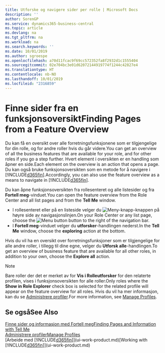 ```yaml
---
title: Utforske og navigere sider per rolle | Microsoft Docs
description: ''
author: SorenGP
ms.service: dynamics365-business-central
ms.topic: article
ms.devlang: na
ms.tgt_pltfrm: na
ms.workload: na
ms.search.keywords: ''
ms.date: 10/01/2019
ms.author: sgroespe
ms.openlocfilehash: a70d11fcac9f69cc572352fa8f2932d1c1555404
ms.sourcegitcommit: 02e704bc3e01d62072144919774f1244c42827e4
ms.translationtype: HT
ms.contentlocale: nb-NO
ms.lasthandoff: 10/01/2019
ms.locfileid: "2316859"
---
```

# <a name="finding-pages-from-a-feature-overview"></a><span data-ttu-id="8f1ec-102">Finne sider fra en funksjonsoversikt</span><span class="sxs-lookup"><span data-stu-id="8f1ec-102">Finding Pages from a Feature Overview</span></span>
<span data-ttu-id="8f1ec-103">Du kan få en oversikt over alle forretningsfunksjonene som er tilgjengelige for din rolle, og for andre roller hvis du går videre.</span><span class="sxs-lookup"><span data-stu-id="8f1ec-103">You can get an overview of all the business features that are available for your role, and for other roles if you go a step further.</span></span> <span data-ttu-id="8f1ec-104">Hvert element i oversikten er en handling som åpner en side.</span><span class="sxs-lookup"><span data-stu-id="8f1ec-104">Each element on the overview is an action that opens a page.</span></span> <span data-ttu-id="8f1ec-105">Du kan også bruke funksjonsoversikten som en metode for å navigere i [!INCLUDE[d365fin](includes/d365fin_md.md)].</span><span class="sxs-lookup"><span data-stu-id="8f1ec-105">Accordingly, you can also use the feature overview as a means to navigate in [!INCLUDE[d365fin](includes/d365fin_md.md)].</span></span>

<span data-ttu-id="8f1ec-106">Du kan åpne funksjonsoversikten fra rollesenteret og alle listesider og fra **Fortell meg**-vinduet.</span><span class="sxs-lookup"><span data-stu-id="8f1ec-106">You can open the feature overview from the Role Center and all list pages and from the **Tell Me** window.</span></span>

- <span data-ttu-id="8f1ec-107">I rollesenteret eller på en listeside velger du ![Meny-knapp](media/ui_menu_button.png "Meny-knapp")-knappen på høyre side av navigasjonslinjen.</span><span class="sxs-lookup"><span data-stu-id="8f1ec-107">On your Role Center or any list page, choose the ![Menu button](media/ui_menu_button.png "Menu button") button to the right of the navigation bar.</span></span>
- <span data-ttu-id="8f1ec-108">I **Fortell meg**-vinduet velger du **utforsker**-handlingen nederst.</span><span class="sxs-lookup"><span data-stu-id="8f1ec-108">In the **Tell Me** window, choose the **exploring** action at the bottom.</span></span>

<span data-ttu-id="8f1ec-109">Hvis du vil ha en oversikt over forretningsfunksjoner som er tilgjengelige for alle andre roller, i tillegg til dine egne, velger du **Utforsk alle**-handlingen.</span><span class="sxs-lookup"><span data-stu-id="8f1ec-109">To get an overview of business feature that are available for all other roles, in addition to your own, choose the **Explore all** action.</span></span>

> [!NOTE]
> <span data-ttu-id="8f1ec-110">Bare roller der det er merket av for **Vis i Rolleutforsker** for den relaterte profilen, vises i funksjonsoversikten for alle roller.</span><span class="sxs-lookup"><span data-stu-id="8f1ec-110">Only roles where the **Show in Role Explorer** check box is selected for the related profile will appear on the feature overview for all roles.</span></span> <span data-ttu-id="8f1ec-111">Hvis du vil ha mer informasjon, kan du se [Administrere profiler](admin-users-profiles-roles.md).</span><span class="sxs-lookup"><span data-stu-id="8f1ec-111">For more information, see [Manage Profiles](admin-users-profiles-roles.md).</span></span>

## <a name="see-also"></a><span data-ttu-id="8f1ec-112">Se også</span><span class="sxs-lookup"><span data-stu-id="8f1ec-112">See Also</span></span>
[<span data-ttu-id="8f1ec-113">Finne sider og informasjon med Fortell meg</span><span class="sxs-lookup"><span data-stu-id="8f1ec-113">Finding Pages and Information with Tell Me</span></span>](ui-search.md)  
[<span data-ttu-id="8f1ec-114">Administrere profiler</span><span class="sxs-lookup"><span data-stu-id="8f1ec-114">Manage Profiles</span></span>](admin-users-profiles-roles.md)  
<span data-ttu-id="8f1ec-115">[Arbeide med [!INCLUDE[d365fin](includes/d365fin_md.md)]](ui-work-product.md)</span><span class="sxs-lookup"><span data-stu-id="8f1ec-115">[Working with [!INCLUDE[d365fin](includes/d365fin_md.md)]](ui-work-product.md)</span></span>
